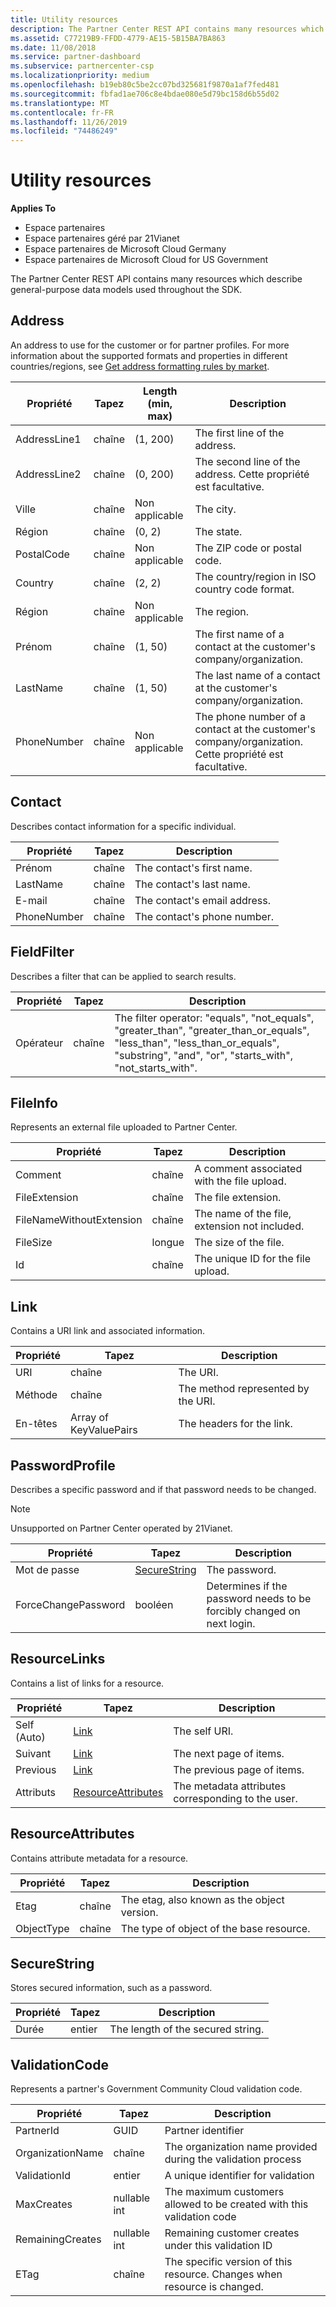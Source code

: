 ```yaml
---
title: Utility resources
description: The Partner Center REST API contains many resources which describe general-purpose data models used throughout the SDK.
ms.assetid: C77219B9-FFDD-4779-AE15-5B15BA7BA863
ms.date: 11/08/2018
ms.service: partner-dashboard
ms.subservice: partnercenter-csp
ms.localizationpriority: medium
ms.openlocfilehash: b19eb80c5be2cc07bd325681f9870a1af7fed481
ms.sourcegitcommit: fbfad1ae706c8e4bdae080e5d79bc158d6b55d02
ms.translationtype: MT
ms.contentlocale: fr-FR
ms.lasthandoff: 11/26/2019
ms.locfileid: "74486249"
---
```

# <a name="utility-resources"></a>Utility resources


**Applies To**

- Espace partenaires
- Espace partenaires géré par 21Vianet
- Espace partenaires de Microsoft Cloud Germany
- Espace partenaires de Microsoft Cloud for US Government

The Partner Center REST API contains many resources which describe general-purpose data models used throughout the SDK.


## <a name="span-idaddressspan-idaddressaddress"></a><span id="address"/><span id="ADDRESS"/>Address

An address to use for the customer or for partner profiles. For more information about the supported formats and properties in different countries/regions, see [Get address formatting rules by market](get-market-specific-validation-data.md).

| Propriété     | Tapez   | Length (min, max) | Description                                                                                      |
|--------------|--------|-------------------|--------------------------------------------------------------------------------------------------|
| AddressLine1 | chaîne | (1, 200)          | The first line of the address.                                                                   |
| AddressLine2 | chaîne | (0, 200)          | The second line of the address. Cette propriété est facultative.                                       |
| Ville         | chaîne | Non applicable               | The city.                                                                                        |
| Région        | chaîne | (0, 2)            | The state.                                                                                       |
| PostalCode   | chaîne | Non applicable               | The ZIP code or postal code.                                                                     |
| Country      | chaîne | (2, 2)            | The country/region in ISO country code format.                                                   |
| Région       | chaîne | Non applicable               | The region.                                                                                      |
| Prénom    | chaîne | (1, 50)           | The first name of a contact at the customer's company/organization.                              |
| LastName     | chaîne | (1, 50)           | The last name of a contact at the customer's company/organization.                               |
| PhoneNumber  | chaîne | Non applicable               | The phone number of a contact at the customer's company/organization. Cette propriété est facultative. |
 

## <a name="span-idcontactspan-idcontactspan-idcontactcontact"></a><span id="Contact"/><span id="contact"/><span id="CONTACT"/>Contact

Describes contact information for a specific individual.

| Propriété    | Tapez   | Description                  |
|-------------|--------|------------------------------|
| Prénom   | chaîne | The contact's first name.    |
| LastName    | chaîne | The contact's last name.     |
| E-mail       | chaîne | The contact's email address. |
| PhoneNumber | chaîne | The contact's phone number.  |
 

## <a name="span-idfieldfilterspan-idfieldfilterspan-idfieldfilterfieldfilter"></a><span id="FieldFilter"/><span id="fieldfilter"/><span id="FIELDFILTER"/>FieldFilter

Describes a filter that can be applied to search results.

| Propriété | Tapez   | Description                                                                                                                                                                                        |
|----------|--------|----------------------------------------------------------------------------------------------------------------------------------------------------------------------------------------------------|
| Opérateur | chaîne | The filter operator: "equals", "not\_equals", "greater\_than", "greater\_than\_or\_equals", "less\_than", "less\_than\_or\_equals", "substring", "and", "or", "starts\_with", "not\_starts\_with". |
 

## <a name="span-idfileinfospan-idfileinfospan-idfileinfofileinfo"></a><span id="FileInfo"/><span id="fileinfo"/><span id="FILEINFO"/>FileInfo

Represents an external file uploaded to Partner Center.

| Propriété                 | Tapez   | Description                                   |
|--------------------------|--------|-----------------------------------------------|
| Comment                  | chaîne | A comment associated with the file upload.    |
| FileExtension            | chaîne | The file extension.                           |
| FileNameWithoutExtension | chaîne | The name of the file, extension not included. |
| FileSize                 | longue   | The size of the file.                         |
| Id                       | chaîne | The unique ID for the file upload.            |
 

## <a name="span-idlinkspan-idlinkspan-idlinklink"></a><span id="Link"/><span id="link"/><span id="LINK"/>Link

Contains a URI link and associated information.

| Propriété | Tapez                   | Description                        |
|----------|------------------------|------------------------------------|
| URI      | chaîne                 | The URI.                           |
| Méthode   | chaîne                 | The method represented by the URI. |
| En-têtes  | Array of KeyValuePairs | The headers for the link.          |
 

## <a name="span-idpasswordprofilespan-idpasswordprofilespan-idpasswordprofilepasswordprofile"></a><span id="PasswordProfile"/><span id="passwordprofile"/><span id="PASSWORDPROFILE"/>PasswordProfile

Describes a specific password and if that password needs to be changed.

>[!NOTE]
>Unsupported on Partner Center operated by 21Vianet.

| Propriété            | Tapez                          | Description                                                            |
|---------------------|-------------------------------|------------------------------------------------------------------------|
| Mot de passe            | [SecureString](#securestring) | The password.                                                          |
| ForceChangePassword | booléen                       | Determines if the password needs to be forcibly changed on next login. |
 

## <a name="span-idresourcelinksspan-idresourcelinksspan-idresourcelinksresourcelinks"></a><span id="ResourceLinks"/><span id="resourcelinks"/><span id="RESOURCELINKS"/>ResourceLinks

Contains a list of links for a resource.

| Propriété   | Tapez                                      | Description                                        |
|------------|-------------------------------------------|----------------------------------------------------|
| Self (Auto)       | [Link](#link)                             | The self URI.                                      |
| Suivant       | [Link](#link)                             | The next page of items.                            |
| Previous   | [Link](#link)                             | The previous page of items.                        |
| Attributs | [ResourceAttributes](#resourceattributes) | The metadata attributes corresponding to the user. |
 

## <a name="span-idresourceattributesspan-idresourceattributesspan-idresourceattributesresourceattributes"></a><span id="ResourceAttributes"/><span id="resourceattributes"/><span id="RESOURCEATTRIBUTES"/>ResourceAttributes

Contains attribute metadata for a resource.

| Propriété   | Tapez   | Description                                 |
|------------|--------|---------------------------------------------|
| Etag       | chaîne | The etag, also known as the object version. |
| ObjectType | chaîne | The type of object of the base resource.    |
 

## <a name="span-idsecurestringspan-idsecurestringspan-idsecurestringsecurestring"></a><span id="SecureString"/><span id="securestring"/><span id="SECURESTRING"/>SecureString

Stores secured information, such as a password.

| Propriété | Tapez | Description                       |
|----------|------|-----------------------------------|
| Durée   | entier  | The length of the secured string. |


## <a name="span-idvalidationcodespan-idvalidationcodespan-idvalidationcodevalidationcode"></a><span id="ValidationCode"/><span id="validationcode"/><span id="VALIDATIONCODE"/>ValidationCode

Represents a partner's Government Community Cloud validation code.

| Propriété         | Tapez         | Description                                                              |
|------------------|--------------|--------------------------------------------------------------------------|
| PartnerId        | GUID         | Partner identifier                                                       |
| OrganizationName | chaîne       | The organization name provided during the validation process             |
| ValidationId     | entier          | A unique identifier for validation                                       |
| MaxCreates       | nullable int | The maximum customers allowed to be created with this validation code    |
| RemainingCreates | nullable int | Remaining customer creates under this validation ID                      |
| ETag             | chaîne       | The specific version of this resource. Changes when resource is changed. |
